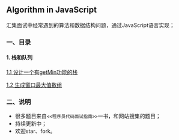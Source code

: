 ## Algorithm in JavaScript
汇集面试中经常遇到的算法和数据结构问题，通过JavaScript语言实现；

### 一、目录

#### 1. 栈和队列
[1.1 设计一个有getMin功能的栈](./md/1.1twoStackQueue.md)

[1.2 生成窗口最大值数组](./md/1.2twoStackQueue.md)

### 二、说明
- 很多题目来自`<<程序员代码面试指南>>`一书，和网站搜集的题目；
- 持续更新中；
- 欢迎star、fork。